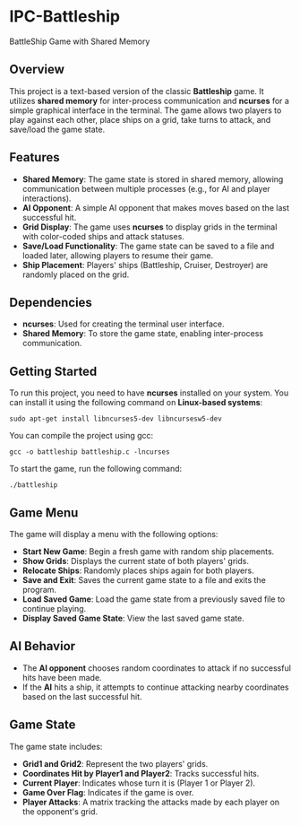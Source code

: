 # IPC-Battleship
BattleShip Game with Shared Memory

## Overview
This project is a text-based version of the classic **Battleship** game. It utilizes **shared memory** for inter-process communication and **ncurses** for a simple graphical interface in the terminal. The game allows two players to play against each other, place ships on a grid, take turns to attack, and save/load the game state.

## Features
- **Shared Memory**: The game state is stored in shared memory, allowing communication between multiple processes (e.g., for AI and player interactions).
- **AI Opponent**: A simple AI opponent that makes moves based on the last successful hit.
- **Grid Display**: The game uses **ncurses** to display grids in the terminal with color-coded ships and attack statuses.
- **Save/Load Functionality**: The game state can be saved to a file and loaded later, allowing players to resume their game.
- **Ship Placement**: Players' ships (Battleship, Cruiser, Destroyer) are randomly placed on the grid.

## Dependencies
- **ncurses**: Used for creating the terminal user interface.
- **Shared Memory**: To store the game state, enabling inter-process communication.

## Getting Started
To run this project, you need to have **ncurses** installed on your system. You can install it using the following command on **Linux-based systems**:
```
sudo apt-get install libncurses5-dev libncursesw5-dev
```

You can compile the project using gcc:

```
gcc -o battleship battleship.c -lncurses
```

To start the game, run the following command:

```
./battleship
```

## Game Menu
The game will display a menu with the following options:
- **Start New Game**: Begin a fresh game with random ship placements.
- **Show Grids**: Displays the current state of both players' grids.
- **Relocate Ships**: Randomly places ships again for both players.
- **Save and Exit**: Saves the current game state to a file and exits the program.
- **Load Saved Game**: Load the game state from a previously saved file to continue playing.
- **Display Saved Game State**: View the last saved game state.

## AI Behavior
- The **AI opponent** chooses random coordinates to attack if no successful hits have been made.
- If the **AI** hits a ship, it attempts to continue attacking nearby coordinates based on the last successful hit.

## Game State
The game state includes:
- **Grid1 and Grid2**: Represent the two players' grids.
- **Coordinates Hit by Player1 and Player2**: Tracks successful hits.
- **Current Player**: Indicates whose turn it is (Player 1 or Player 2).
- **Game Over Flag**: Indicates if the game is over.
- **Player Attacks**: A matrix tracking the attacks made by each player on the opponent's grid.
